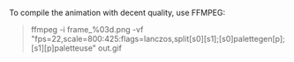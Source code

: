 
To compile the animation with decent quality, use FFMPEG: 

> ffmpeg -i frame_%03d.png -vf "fps=22,scale=800:425:flags=lanczos,split[s0][s1];[s0]palettegen[p];[s1][p]paletteuse" out.gif
